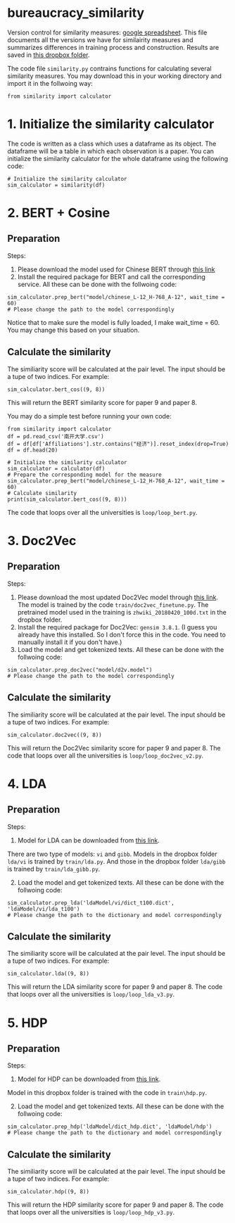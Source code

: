# bureaucracy_similarity
Version control for similarity measures: [google spreadsheet](https://docs.google.com/spreadsheets/d/1okaSgrF8otUqJFWOtA0KGQf6xKsMt3GUVxFO8Ff8Ht4/edit#gid=0). This file documents all the versions we have for similairity measures and summarizes differences in training process and construction. Results are saved in [this dropbox folder](https://www.dropbox.com/sh/10nq9oazz6trrso/AADNXkVhJ5OE1s15G3ZSR1aua?dl=0). 

The code file `similarity.py` contrains functions for calculating several similarity measures. 
You may download this in your working directory and import it in the follwoing way:
```
from similarity import calculator
```

# 1. Initialize the similarity calculator
The code is written as a class which uses a dataframe as its object. The dataframe will be a table in which each observation is a paper. You can initialize the similarity calculator for the whole dataframe using the following code:
```
# Initialize the similarity calculator
sim_calculator = similarity(df)
```

# 2. BERT + Cosine
## Preparation
Steps:
1. Please download the model used for Chinese BERT through [this link](https://www.dropbox.com/sh/ruz967qrqujgzr4/AADOXeDvMKVpmqbNaN1HkmmQa?dl=0)
2. Install the required package for BERT and call the corresponding service. All these can be done with the follwoing code:
```
sim_calculator.prep_bert("model/chinese_L-12_H-768_A-12", wait_time = 60) 
# Please change the path to the model correspondingly
```
Notice that to make sure the model is fully loaded, I make wait_time = 60. You may change this based on your situation.

## Calculate the similarity
The similiarity score will be calculated at the pair level. The input should be a tupe of two indices. For example:
```
sim_calculator.bert_cos((9, 8))
```
This will return the BERT similarity score for paper 9 and paper 8.

You may do a simple test before running your own code:
```
from similarity import calculator
df = pd.read_csv('南开大学.csv')
df = df[df['Affiliations'].str.contains("经济")].reset_index(drop=True)
df = df.head(20)

# Initialize the similarity calculator
sim_calculator = calculator(df)
# Prepare the corresponding model for the measure
sim_calculator.prep_bert("model/chinese_L-12_H-768_A-12", wait_time = 60)
# Calculate similarity
print(sim_calculator.bert_cos((9, 8)))
```
The code that loops over all the universities is `loop/loop_bert.py`.

# 3. Doc2Vec
## Preparation
Steps:
1. Please download the most updated Doc2Vec model through [this link](https://www.dropbox.com/s/b4sjx117ew6291z/d2v.model?dl=0). The model is trained by the code `train/doc2vec_finetune.py`. The pretrained model used in the training is `zhwiki_20180420_100d.txt` in the dropbox folder.
2. Install the required package for Doc2Vec: `gensim 3.8.1`. (I guess you already have this installed. So I don't force this in the code. You need to manually install it if you don't have.)
3. Load the model and get tokenized texts. All these can be done with the follwoing code:
```
sim_calculator.prep_doc2vec("model/d2v.model") 
# Please change the path to the model correspondingly
```

## Calculate the similarity
The similiarity score will be calculated at the pair level. The input should be a tupe of two indices. For example:
```
sim_calculator.doc2vec((9, 8))
```
This will return the Doc2Vec similarity score for paper 9 and paper 8.
The code that loops over all the universities is `loop/loop_doc2vec_v2.py`.

## 

# 4. LDA
## Preparation
Steps:
1. Model for LDA can be downloaded from [this link](https://www.dropbox.com/sh/f6v8fnw2j1xr3rx/AAA_Gl49gtDSdkkO_csRqiw6a?dl=0). 

There are two type of models: `vi` and `gibb`. Models in the dropbox folder `lda/vi` is trained by `train/lda.py`. And those in the dropbox folder `lda/gibb` is trained by `train/lda_gibb.py`.

2. Load the model and get tokenized texts. All these can be done with the follwoing code:
```
sim_calculator.prep_lda('ldaModel/vi/dict_t100.dict', 'ldaModel/vi/lda_t100')
# Please change the path to the dictionary and model correspondingly
```

## Calculate the similarity
The similiarity score will be calculated at the pair level. The input should be a tupe of two indices. For example:
```
sim_calculator.lda((9, 8))
```
This will return the LDA similarity score for paper 9 and paper 8.
The code that loops over all the universities is `loop/loop_lda_v3.py`.


# 5. HDP
## Preparation
Steps:
1. Model for HDP can be downloaded from [this link](https://www.dropbox.com/sh/oxxxparv65dsumx/AACZ2LZAdzfWXr31OSxPYcl5a?dl=0). 

Model in this dropbox folder is trained with the code in `train\hdp.py`.

2. Load the model and get tokenized texts. All these can be done with the follwoing code:
```
sim_calculator.prep_hdp('ldaModel/dict_hdp.dict', 'ldaModel/hdp')
# Please change the path to the dictionary and model correspondingly
```

## Calculate the similarity
The similiarity score will be calculated at the pair level. The input should be a tupe of two indices. For example:
```
sim_calculator.hdp((9, 8))
```
This will return the HDP similarity score for paper 9 and paper 8.
The code that loops over all the universities is `loop/loop_hdp_v3.py`.

